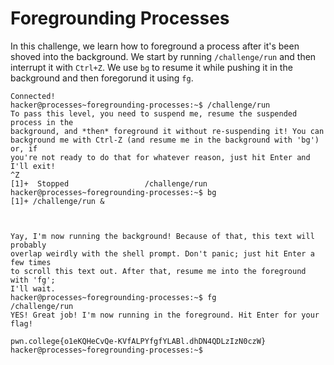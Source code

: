 # Foregrounding Processes
In this challenge, we learn how to foreground a process after it's been shoved into the background.
We start by running `/challenge/run` and then interrupt it with `Ctrl+Z`. We use `bg` to resume it while pushing it in the background and then foregorund it using `fg`.
```
Connected!
hacker@processes~foregrounding-processes:~$ /challenge/run
To pass this level, you need to suspend me, resume the suspended process in the
background, and *then* foreground it without re-suspending it! You can
background me with Ctrl-Z (and resume me in the background with 'bg') or, if
you're not ready to do that for whatever reason, just hit Enter and I'll exit!
^Z
[1]+  Stopped                 /challenge/run
hacker@processes~foregrounding-processes:~$ bg
[1]+ /challenge/run &



Yay, I'm now running the background! Because of that, this text will probably
overlap weirdly with the shell prompt. Don't panic; just hit Enter a few times
to scroll this text out. After that, resume me into the foreground with 'fg';
I'll wait.
hacker@processes~foregrounding-processes:~$ fg
/challenge/run
YES! Great job! I'm now running in the foreground. Hit Enter for your flag!

pwn.college{o1eKQHeCvQe-KVfALPYfgfYLABl.dhDN4QDLzIzN0czW}
hacker@processes~foregrounding-processes:~$
```
